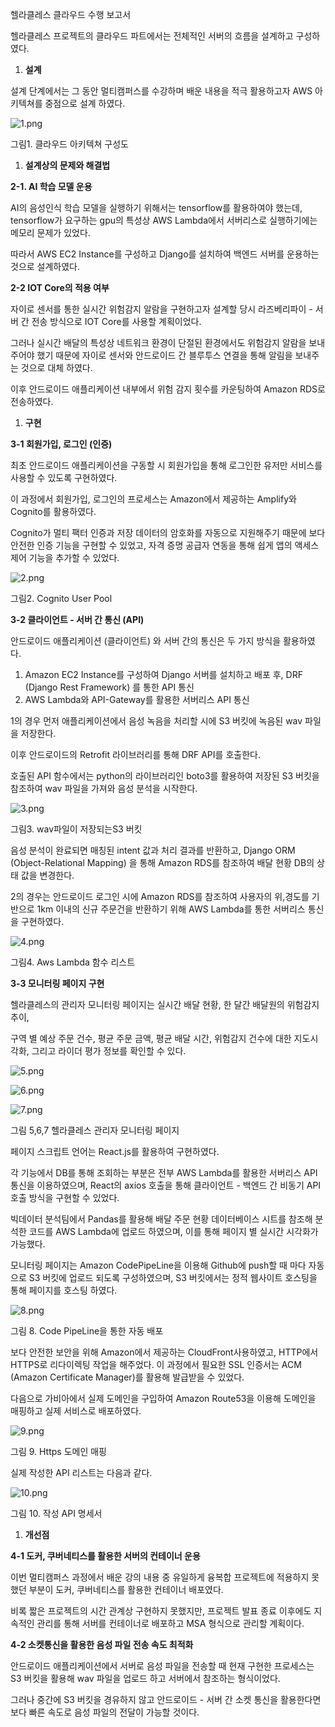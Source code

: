 헬라클레스 클라우드 수행 보고서



헬라클레스 프로젝트의 클라우드 파트에서는 전체적인 서버의 흐름을 설계하고 구성하였다.

 

1. **설계**

설계 단계에서는 그 동안 멀티캠퍼스를 수강하며 배운 내용을 적극 활용하고자 AWS 아키텍쳐를 중점으로 설계 하였다.

 

![1.png](https://github.com/hellacles/Cloud/blob/master/CloudImg/1.png?raw=true)

그림1. 클라우드 아키텍쳐 구성도

 

1. **설계상의 문제와 해결법**

 

**2-1. AI 학습 모델 운용**

AI의 음성인식 학습 모델을 실행하기 위해서는 tensorflow를 활용하여야 했는데, tensorflow가 요구하는 gpu의 특성상 AWS Lambda에서 서버리스로 실행하기에는 메모리 문제가 있었다.

따라서 AWS EC2 Instance를 구성하고 Django를 설치하여 백엔드 서버를 운용하는 것으로 설계하였다.

 

**2-2 IOT Core의 적용 여부**

자이로 센서를 통한 실시간 위험감지 알람을 구현하고자 설계할 당시 라즈베리파이 - 서버 간 전송 방식으로 IOT Core를 사용할 계획이었다.

그러나 실시간 배달의 특성상 네트워크 환경이 단절된 환경에서도 위험감지 알람을 보내주어야 했기 때문에 자이로 센서와 안드로이드 간 블루투스 연결을 통해 알림을 보내주는 것으로 대체 하였다.

이후 안드로이드 애플리케이션 내부에서 위험 감지 횟수를 카운팅하여 Amazon RDS로 전송하였다.

 

1. **구현**

 

**3-1 회원가입, 로그인 (인증)**

최초 안드로이드 애플리케이션을 구동할 시 회원가입을 통해 로그인한 유저만 서비스를 사용할 수 있도록 구현하였다.

이 과정에서 회원가입, 로그인의 프로세스는 Amazon에서 제공하는 Amplify와 Cognito를 활용하였다.

Cognito가 멀티 팩터 인증과 저장 데이터의 암호화를 자동으로 지원해주기 때문에 보다 안전한 인증 기능을 구현할 수 있었고, 자격 증명 공급자 연동을 통해 쉽게 앱의 액세스 제어 기능을 추가할 수 있었다.

![2.png](https://github.com/hellacles/Cloud/blob/master/CloudImg/2.png?raw=true)

그림2. Cognito User Pool

 

**3-2 클라이언트 - 서버 간 통신 (API)**

안드로이드 애플리케이션 (클라이언트) 와 서버 간의 통신은 두 가지 방식을 활용하였다.

 

1. Amazon EC2 Instance를 구성하여 Django 서버를 설치하고 배포 후, DRF     (Django Rest Framework) 를 통한 API 통신
2. AWS Lambda와 API-Gateway를 활용한 서버리스 API 통신

 

1의 경우 먼저 애플리케이션에서 음성 녹음을 처리할 시에 S3 버킷에 녹음된 wav 파일을 저장한다.

이후 안드로이드의 Retrofit 라이브러리를 통해 DRF API를 호출한다.

호출된 API 함수에서는 python의 라이브러리인 boto3를 활용하여 저장된 S3 버킷을 참조하여 wav 파일을 가져와 음성 분석을 시작한다.

![3.png](https://github.com/hellacles/Cloud/blob/master/CloudImg/3.png?raw=true)

그림3. wav파일이 저장되는S3 버킷

 

음성 분석이 완료되면 매칭된 intent 값과 처리 결과를 반환하고, Django ORM (Object-Relational Mapping) 을 통해 Amazon RDS를 참조하여 배달 현황 DB의 상태 값을 변경한다.

 

2의 경우는 안드로이드 로그인 시에 Amazon RDS를 참조하여 사용자의 위,경도를 기반으로 1km 이내의 신규 주문건을 반환하기 위해 AWS Lambda를 통한 서버리스 통신을 구현하였다.

![4.png](https://github.com/hellacles/Cloud/blob/master/CloudImg/4.png?raw=true)

그림4. Aws Lambda 함수 리스트

 

**3-3 모니터링 페이지 구현**

헬라클레스의 관리자 모니터링 페이지는 실시간 배달 현황, 한 달간 배달원의 위험감지 추이,

구역 별 예상 주문 건수, 평균 주문 금액, 평균 배달 시간, 위험감지 건수에 대한 지도시각화, 그리고 라이더 평가 정보를 확인할 수 있다.

![5.png](https://github.com/hellacles/Cloud/blob/master/CloudImg/5.png?raw=true)

![6.png](https://github.com/hellacles/Cloud/blob/master/CloudImg/6.png?raw=true)

![7.png](https://github.com/hellacles/Cloud/blob/master/CloudImg/7.png?raw=true)

그림 5,6,7 헬라클레스 관리자 모니터링 페이지

 

페이지 스크립트 언어는 React.js를 활용하여 구현하였다.

각 기능에서 DB를 통해 조회하는 부분은 전부 AWS Lambda를 활용한 서버리스 API 통신을 이용하였으며, React의 axios 호출을 통해 클라이언트 - 백엔드 간 비동기 API 호출 방식을 구현할 수 있었다.

 

빅데이터 분석팀에서 Pandas를 활용해 배달 주문 현황 데이터베이스 시트를 참조해 분석한 코드를 AWS Lambda에 업로드 하였으며, 이를 통해 페이지 별 실시간 시각화가 가능했다.

모니터링 페이지는 Amazon CodePipeLine을 이용해 Github에 push할 때 마다 자동으로 S3 버킷에 업로드 되도록 구성하였으며, S3 버킷에서는 정적 웹사이트 호스팅을 통해 페이지를 호스팅 하였다.

 

![8.png](https://github.com/hellacles/Cloud/blob/master/CloudImg/8.png?raw=true)

그림 8. Code PipeLine을 통한 자동 배포

 

보다 안전한 보안을 위해 Amazon에서 제공하는 CloudFront사용하였고, HTTP에서 HTTPS로 리다이렉팅 작업을 해주었다. 이 과정에서 필요한 SSL 인증서는 ACM (Amazon Certificate Manager)를 활용해 발급받을 수 있었다.

다음으로 가비아에서 실제 도메인을 구입하여 Amazon Route53을 이용해 도메인을 매핑하고 실제 서비스로 배포하였다.

![9.png](https://github.com/hellacles/Cloud/blob/master/CloudImg/9.png?raw=true)

그림 9. Https 도메인 매핑

 

 

실제 작성한 API 리스트는 다음과 같다.

![10.png](https://github.com/hellacles/Cloud/blob/master/CloudImg/10.png?raw=true)

그림 10. 작성 API 명세서

 

1. **개선점**

 

**4-1 도커, 쿠버네티스를 활용한 서버의 컨테이너 운용**

이번 멀티캠퍼스 과정에서 배운 강의 내용 중 유일하게 융복합 프로젝트에 적용하지 못했던 부분이 도커, 쿠버네티스를 활용한 컨테이너 배포였다.

비록 짧은 프로젝트의 시간 관계상 구현하지 못했지만, 프로젝트 발표 종료 이후에도 지속적인 관리를 통해 서버를 컨테이너로 배포하고 MSA 형식으로 관리할 계획이다.

 

**4-2 소켓통신을 활용한 음성 파일 전송 속도 최적화**

안드로이드 애플리케이션에서 서버로 음성 파일을 전송할 때 현재 구현한 프로세스는 S3 버킷을 활용해 wav 파일을 업로드 하고 서버에서 참조하는 형식이었다.

그러나 중간에 S3 버킷을 경유하지 않고 안드로이드 - 서버 간 소켓 통신을 활용한다면 보다 빠른 속도로 음성 파일의 전달이 가능할 것이다.
